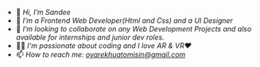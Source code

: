 - 👋 *Hi, I’m Sandee*
- 👀 *I’m a Frontend Web Developer(Html and Css) and a UI Designer*
- 💞️ *I’m looking to collaborate on any Web Development Projects and also available for internships and junior dev roles.*
- 👨‍💻 *I'm passionate about coding and I love AR & VR❤️*
- 📫 *How to reach me: oyarekhuatomisin@gmail.com*


<!---
Sandee004/Sandee004 is a ✨ special ✨ repository because its `README.md` (this file) appears on your GitHub profile.
You can click the Preview link to take a look at your changes.
--->
